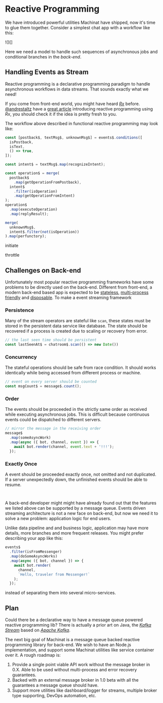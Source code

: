 # Reactive Programming

We have introduced powerful utilities Machinat have shipped, now it's time to glue them together. Consider a simplest chat app with a workflow like this:

!()[]

Here we need a model to handle such sequences of asynchronous jobs and conditional branches in the _back-end_.

## Handling Events as Stream

Reactive programming is a declarative programming paradigm to handle asynchronous workflows in data streams. That sounds exactly what we need!

If you come from front-end world, you might have heard [_Rx_](http://reactivex.io/) before. [@andrestaltz](https://twitter.com/andrestaltz) have a [great article](https://gist.github.com/staltz/868e7e9bc2a7b8c1f754) introducing reactive programming using _Rx_, you should check it if the idea is pretty fresh to you.

The workflow above described in functional reactive programming may look like:

```js
const [postback$, textMsg$, unknownMsg$] = events$.conditions([
  isPostback,
  isText,
  () => true,
]);

const intent$ = textMsg$.map(recognizeIntent);

const operation$ = merge(
  postback$
    .map(getOperationFromPostback),
  intent$
    .filter(isOperation)
    .map(getOperationFromIntent)
);
operation$
  .map(executeOperation)
  .map(replyResult);

merge(
  unknownMsg$,
  intent$.filter(not(isOperation))
).map(perfunctory);
```

initiate


throttle

## Challenges on Back-end

Unfortunately most popular reactive programming frameworks have some problems to be directly used on the back-end. Different from front-end, a modern back-end based app is expected to be [stateless](https://12factor.net/processes), [multi-process friendly](https://12factor.net/concurrency) and [disposable](https://12factor.net/disposability). To make a event streaming framework


### Persistence

Many of the stream operators are stateful like `scan`, these states must be stored in the persistent data service like database. The state should be recovered if a process is created due to scaling or recovery from error.

```js
// the last seen time should be persistent
const lastSeenAt$ = chatroom$.scan(() => new Date())
```

### Concurrency

The stateful operations should be safe from race condition. It should works identically while being accessed from different process or machine.

```js
// event on every server should be counted
const msgCount$ = message$.count();
```

### Order

The events should be proceeded in the strictly same order as received while executing asynchronous jobs. This is difficult because continuous events could be dispatched to different servers.

```js
// mirror the message in the receiving order
message$
  .map(someAsyncWork)
  .map(async ({ bot, channel, event }) => {
    await bot.render(channel, event.text + '!!!');
  });
```

### Exactly Once

A event should be proceeded exactly once, not omitted and not duplicated. If a server unexpectedly down, the unfinished events should be able to resume.

```js

```


##

A back-end developer might might have already found out that the features we listed above can be supported by a message queue. Events driven streaming architecture is not a new face on back-end, but now we need it to solve a new problem: application logic for end users.

Unlike data pipeline and and business logic, application may have more details, more branches and more frequent releases. You might prefer describing your app like this:

```js
events$
  .filter(isFromMessenger)
  .map(doSomeAsyncWorks)
  .map(async ({ bot, channel }) => {
    await bot.render(
      channel,
      `Hello, traveler from Messenger!`
    );
  });
```

instead of separating them into several micro-services.

## Plan

Could there be a declarative way to have a message queue powered reactive programming lib? There is actually a prior art on Java, the [_Kafka Stream_](https://kafka.apache.org/documentation/streams/) based on [_Apache Kafka_](https://kafka.apache.org/).

The next big goal of Machinat is a message queue backed reactive programming library for back-end. We wish to have an Node.js implementation, and support some Machinat utilities like service container over it. A rough roadmap is:

1. Provide a single point viable API work without the message broker in 0.X. Able to be used without multi-process and error recovery guarantees.
2. Backed with an external message broker in 1.0 beta with all the guarantees a message queue should have.
3. Support more utilities like dashboard/logger for streams, multiple broker type supporting, DevOps automation, etc.
